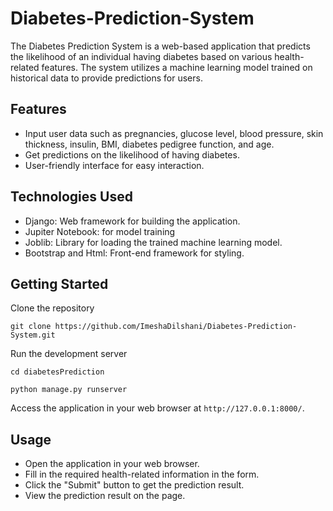 # Diabetes-Prediction-System
The Diabetes Prediction System is a web-based application that predicts the likelihood of an individual having diabetes based on various health-related features. The system utilizes a machine learning model trained on historical data to provide predictions for users.
## Features
- Input user data such as pregnancies, glucose level, blood pressure, skin thickness, insulin, BMI, diabetes pedigree function, and age.
- Get predictions on the likelihood of having diabetes.
- User-friendly interface for easy interaction.
## Technologies Used
- Django: Web framework for building the application.
- Jupiter Notebook: for model training
- Joblib: Library for loading the trained machine learning model.
- Bootstrap and Html: Front-end framework for styling.
## Getting Started
Clone the repository
```
git clone https://github.com/ImeshaDilshani/Diabetes-Prediction-System.git
```
Run the development server
```
cd diabetesPrediction 
```
```
python manage.py runserver
```
Access the application in your web browser at ```http://127.0.0.1:8000/```.

## Usage
- Open the application in your web browser.
- Fill in the required health-related information in the form.
- Click the "Submit" button to get the prediction result.
- View the prediction result on the page.
